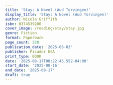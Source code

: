 ```yaml
---
title: 'Stay: A Novel (Aud Torvingen)'
display_title: 'Stay: A Novel (Aud Torvingen)'
author: Nicola Griffith
isbn: 0374539200
cover_image: /reading/stay/stay.jpg
genre: Fiction
format: Paperback
page_count: 320
publication_date: '2025-06-03'
publisher: Picador USA
print_type: BOOK
date: '2025-08-17T08:22:45.552-04:00'
start_date: '2025-08-16'
end_date: '2025-08-17'
draft: true
---
```


